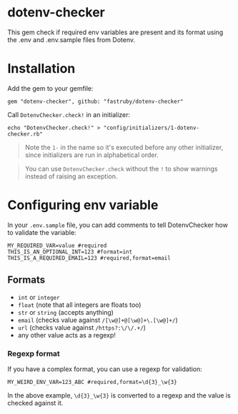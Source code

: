 # dotenv-checker
This gem check if required env variables are present and its format using the .env and .env.sample files from Dotenv.

# Installation

Add the gem to your gemfile:

```
gem "dotenv-checker", github: "fastruby/dotenv-checker"
```

Call `DotenvChecker.check!` in an initializer:

```
echo "DotenvChecker.check!" > "config/initializers/1-dotenv-checker.rb"
```

> Note the `1-` in the name so it's executed before any other initializer, since initializers are run in alphabetical order.

> You can use `DotenvChecker.check` without the `!` to show warnings instead of raising an exception.

# Configuring env variable

In your `.env.sample` file, you can add comments to tell DotenvChecker how to validate the variable:

```
MY_REQUIRED_VAR=value #required
THIS_IS_AN_OPTIONAL_INT=123 #format=int
THIS_IS_A_REQUIRED_EMAIL=123 #required,format=email
```

## Formats

- `int` or `integer`
- `float` (note that all integers are floats too)
- `str` or `string` (accepts anything)
- `email` (checks value against `/[\w@]+@[\w@]+\.[\w@]+/`)
- `url` (checks value against `/https?:\/\/.+/`)
- any other value acts as a regexp!

### Regexp format

If you have a complex format, you can use a regexp for validation:

```
MY_WEIRD_ENV_VAR=123_ABC #required,format=\d{3}_\w{3}
```

In the above example, `\d{3}_\w{3}` is converted to a regexp and the value is checked against it.
